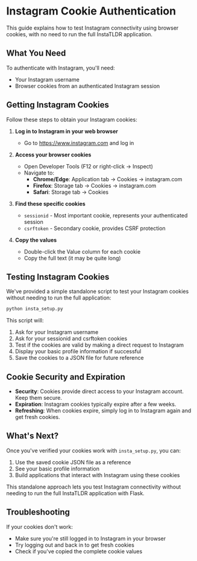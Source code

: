 # Instagram Cookie Authentication

This guide explains how to test Instagram connectivity using browser cookies, with no need to run the full InstaTLDR application.

## What You Need

To authenticate with Instagram, you'll need:
- Your Instagram username
- Browser cookies from an authenticated Instagram session

## Getting Instagram Cookies

Follow these steps to obtain your Instagram cookies:

1. **Log in to Instagram in your web browser**
   - Go to https://www.instagram.com and log in

2. **Access your browser cookies**
   - Open Developer Tools (F12 or right-click → Inspect)
   - Navigate to:
     - **Chrome/Edge**: Application tab → Cookies → instagram.com
     - **Firefox**: Storage tab → Cookies → instagram.com
     - **Safari**: Storage tab → Cookies

3. **Find these specific cookies**
   - `sessionid` - Most important cookie, represents your authenticated session
   - `csrftoken` - Secondary cookie, provides CSRF protection

4. **Copy the values**
   - Double-click the Value column for each cookie
   - Copy the full text (it may be quite long)

## Testing Instagram Cookies

We've provided a simple standalone script to test your Instagram cookies without needing to run the full application:

```bash
python insta_setup.py
```

This script will:
1. Ask for your Instagram username
2. Ask for your sessionid and csrftoken cookies
3. Test if the cookies are valid by making a direct request to Instagram
4. Display your basic profile information if successful
5. Save the cookies to a JSON file for future reference

## Cookie Security and Expiration

- **Security**: Cookies provide direct access to your Instagram account. Keep them secure.
- **Expiration**: Instagram cookies typically expire after a few weeks.
- **Refreshing**: When cookies expire, simply log in to Instagram again and get fresh cookies.

## What's Next?

Once you've verified your cookies work with `insta_setup.py`, you can:

1. Use the saved cookie JSON file as a reference
2. See your basic profile information
3. Build applications that interact with Instagram using these cookies

This standalone approach lets you test Instagram connectivity without needing to run the full InstaTLDR application with Flask.

## Troubleshooting

If your cookies don't work:
- Make sure you're still logged in to Instagram in your browser
- Try logging out and back in to get fresh cookies
- Check if you've copied the complete cookie values 
